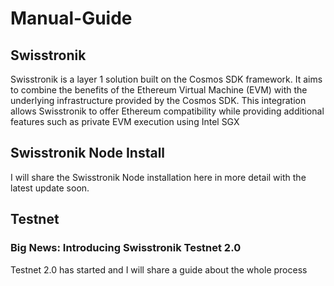 # Manual-Guide
## Swisstronik
Swisstronik is a layer 1 solution built on the Cosmos SDK framework. It aims to combine the benefits of the Ethereum Virtual Machine (EVM) with the underlying infrastructure provided by the Cosmos SDK. This integration allows Swisstronik to offer Ethereum compatibility while providing additional features such as private EVM execution using Intel SGX

## Swisstronik Node Install
I will share the Swisstronik Node installation here in more detail with the latest update soon.

## Testnet
### Big News: Introducing Swisstronik Testnet 2.0
Testnet 2.0 has started and I will share a guide about the whole process
